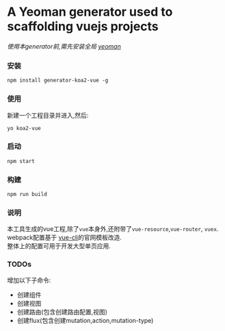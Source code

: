 # A Yeoman generator used to scaffolding vuejs projects 

*使用本generator前,需先安装全局 [yeoman](http://yeoman.io)*

### 安装
```
npm install generator-koa2-vue -g
```
### 使用
新建一个工程目录并进入,然后:
```
yo koa2-vue
```

### 启动
```
npm start
```

### 构建
```
npm run build
```
### 说明
本工具生成的vue工程,除了`vue`本身外,还附带了`vue-resource`,`vue-router`, `vuex`.  
webpack配置基于 [vue-cli](https://github.com/vuejs/vue-cli)的官网模板改造.  
整体上的配置可用于开发大型单页应用.

### TODOs
增加以下子命令:  
 
* 创建组件
* 创建视图
* 创建路由(包含创建路由配置,视图)
* 创建flux(包含创建mutation,action,mutation-type)
